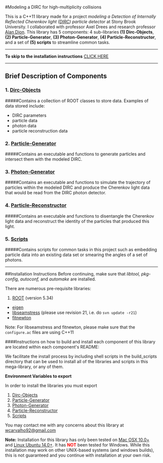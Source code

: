 #Modeling a DIRC for high-multiplicity collisions

This is a C++11 library made for a project *modeling a Detection of Internally Reflected Cherenkov light ([DIRC](http://en.wikipedia.org/wiki/Detection_of_internally_reflected_Cherenkov_light)) particle detector* at Stony Brook University. I collaborated with professor Axel Drees and research professor [Alan Dion](https://github.com/alandion).
This library has 5 components: 4 sub-libraries **(1) Dirc-Objects**, **(2) Particle-Generator**, **(3) Photon-Generator**, **(4) Particle-Reconstructor**, and a set of **(5) scripts** to streamline common tasks.

---

**To skip to the installation instructions** [CLICK HERE](https://github.com/wcarvalho/dirc-detector#installation-instructions)

---
## Brief Description of Components
### 1. [Dirc-Objects]
#####Contains a collection of ROOT classes to store data. Examples of data stored include:
- DIRC parameters
- particle data
- photon data
- particle reconstruction data

### 2. [Particle-Generator]
#####Contains an executable and functions to generate particles and intersect them with the modeled DIRC.

### 3. [Photon-Generator]
#####Contains an executable and functions to simulate the trajectory of particles within the modeled DIRC and produce the Cherenkov light data that would be read from the DIRC photon detector.

### 4. [Particle-Reconstructor]
#####Contains an executable and functions to disentangle the Cherenkov light data and reconstruct the identity of the particles that produced this light.

### 5. [Scripts]
#####Contains scripts for common tasks in this project such as embedding particle data into an existing data set or smearing the angles of a set of photons.

---
##Installation Instructions
Before continuing, make sure that *libtool, pkg-config, autoconf,* and *automake* are installed.


There are numerous pre-requisite libraries:

1. [ROOT](https://root.cern.ch/drupal/) (version 5.34)
+ [eigen](http://eigen.tuxfamily.org/index.php?title=Main_Page)
+ [libseamstress](https://code.google.com/p/libseamstress/) (please use revision 21, i.e. do `svn update -r21`)
+ [fitnewton](https://code.google.com/p/fitnewton/)

Note: For libseamstress and fitnewton, please make sure that the `configure.ac` files are using C++11

####Instructions on how to build and install each component of this library are located within each component's README:

We facilitate the install process by including shell scripts in the build_scripts directory that can be used to install all of the libraries and scripts in this mega-library, or any of them.

**Environment Variables to export**

In order to install the libraries you must export

1. [Dirc-Objects](https://github.com/wcarvalho/dirc-detector/tree/master/dircobjects#installation-instructions)
2. [Particle-Generator](https://github.com/wcarvalho/dirc-detector/tree/master/generator#installation-instructions)
3. [Photon-Generator](https://github.com/wcarvalho/dirc-detector/tree/master/simulator#installation-instructions)
4. [Particle-Reconstructor](https://github.com/wcarvalho/dirc-detector/tree/master/reconstructor#installation-instructions)
5. [Scripts](https://github.com/wcarvalho/dirc-detector/tree/master/scripts#installation-instructions)

You may contact me with any concerns about this library at wcarvalho92@gmail.com

**Note:** Installation for this library has only been tested on [Mac OSX 10.0+](https://www.apple.com/osx/) and [Linux Ubuntu 14.0+](http://www.ubuntu.com/download/desktop). It has <span style="color:red;font-weight:bold">NOT</span> been tested for Windows. While this installation may work on other UNIX-based systems (and windows builds), this is not guaranteed and you continue with installation at your own risk.


[Dirc-Objects]:https://github.com/wcarvalho/dirc-detector/tree/master/dircobjects
[Particle-Generator]:https://github.com/wcarvalho/dirc-detector/tree/master/generator
[Photon-Generator]:https://github.com/wcarvalho/dirc-detector/tree/master/simulator
[Particle-Reconstructor]:https://github.com/wcarvalho/dirc-detector/tree/master/reconstructor
[scripts]:https://github.com/wcarvalho/dirc-detector/tree/master/scripts
